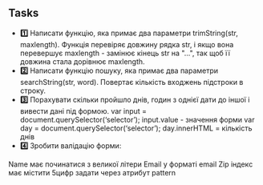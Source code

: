 ## Tasks
  *  **:one:** Написати функцію, яка примає два параметри trimString(str, maxlength). Функція перевіряє довжину рядка str, і якщо вона перевершує maxlength - замінює кінець str на "...", так щоб її довжина стала дорівнює maxlength.
  * **:two:**  Написати функцію пошуку, яка примає два параметри searchString(str, word). Повертає кількість входжень підстроки в строку.
  * **:three:** Порахувати скільки пройшло днів, годин з однієї дати до іншої
і вивести дані під формою. 
var input =  document.querySelector(‘selector’);
input.value - значення форми
var day = document.querySelector(‘selector’);
day.innerHTML = кількість днів
  * **:four:** Зробити валідацію форми:
  
Name має починатися з великої літери
Email у форматі email
Zip індекс має містити 5цифр
задати через атрибут pattern 